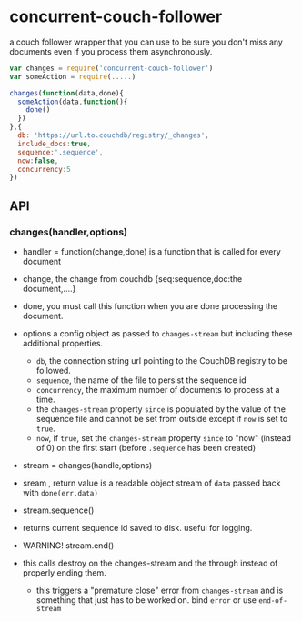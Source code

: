 # concurrent-couch-follower
a couch follower wrapper that you can use to be sure you don't miss any documents even if you process them asynchronously.

```js
var changes = require('concurrent-couch-follower')
var someAction = require(.....)

changes(function(data,done){
  someAction(data,function(){
    done()
  })  
},{
  db: 'https://url.to.couchdb/registry/_changes',
  include_docs:true,
  sequence:'.sequence',
  now:false,
  concurrency:5
})
```

API
---

### changes(handler,options)

- handler = function(change,done) 
 is a function that is called for every document
 - change, the change from couchdb {seq:sequence,doc:the document,....}
 - done, you must call this function when you are done processing the document.

- options
  a config object as passed to `changes-stream` but including these additional properties.
  - `db`, the connection string url pointing to the CouchDB registry to be followed.
  - `sequence`, the name of the file to persist the sequence id
  - `concurrency`, the maximum number of documents to process at a time.
  - the `changes-stream` property `since` is populated by the value of the sequence file and cannot be set from outside except if `now` is set to `true`.
  - `now`, if `true`, set the `changes-stream` property `since` to "now" (instead of 0) on the first start (before `.sequence` has been created)

-  stream = changes(handle,options)
  - sream , return value is a readable object stream of `data` passed back with `done(err,data)`

- stream.sequence()
 - returns current sequence id saved to disk. useful for logging.

- WARNING! stream.end()
 - this calls destroy on the changes-stream and the through instead of properly ending them.
    - this triggers a "premature close" error from `changes-stream` and is something that just has to be worked on. bind `error` or use `end-of-stream`
